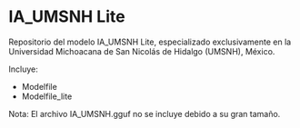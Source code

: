 # IA_UMSNH Lite

Repositorio del modelo IA_UMSNH Lite, especializado exclusivamente en la Universidad Michoacana de San Nicolás de Hidalgo (UMSNH), México.

Incluye:
- Modelfile
- Modelfile_lite

Nota: El archivo IA_UMSNH.gguf no se incluye debido a su gran tamaño.
